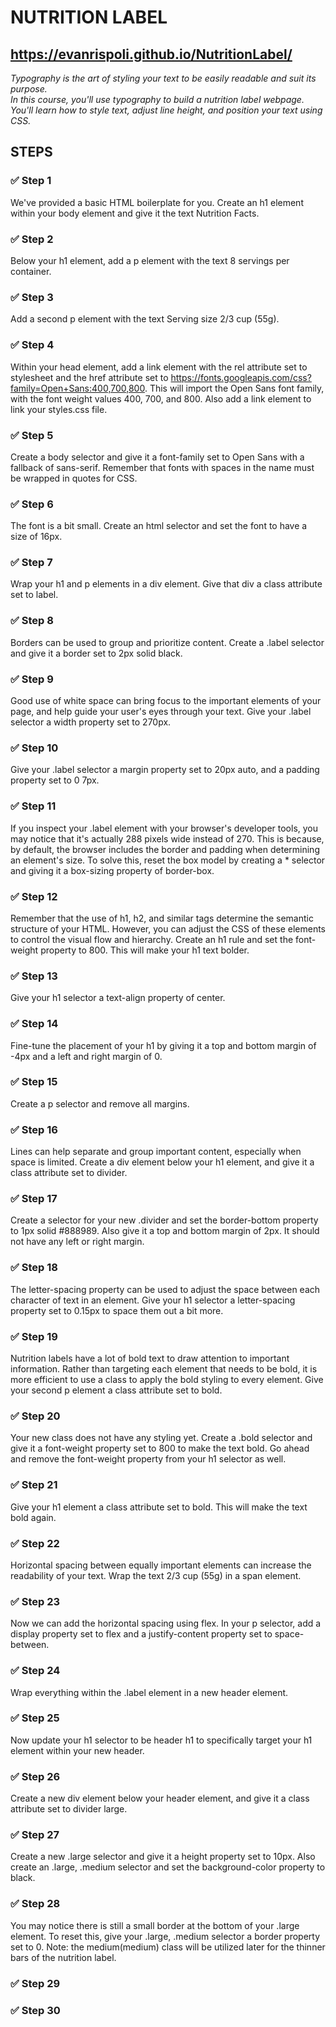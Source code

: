 # NUTRITION LABEL
## https://evanrispoli.github.io/NutritionLabel/

*Typography is the art of styling your text to be easily readable and suit its purpose.  
In this course, you'll use typography to build a nutrition label webpage. You'll learn how to style text, adjust line height, and position your text using CSS.*

## STEPS
### ✅ Step 1
We've provided a basic HTML boilerplate for you.
Create an h1 element within your body element and give it the text Nutrition Facts.
### ✅ Step 2
Below your h1 element, add a p element with the text 8 servings per container.
### ✅ Step 3
Add a second p element with the text Serving size 2/3 cup (55g).
### ✅ Step 4
Within your head element, add a link element with the rel attribute set to stylesheet and the href attribute set to https://fonts.googleapis.com/css?family=Open+Sans:400,700,800.
This will import the Open Sans font family, with the font weight values 400, 700, and 800.
Also add a link element to link your styles.css file.
### ✅ Step 5
Create a body selector and give it a font-family set to Open Sans with a fallback of sans-serif.
Remember that fonts with spaces in the name must be wrapped in quotes for CSS.
### ✅ Step 6
The font is a bit small. Create an html selector and set the font to have a size of 16px.
### ✅ Step 7
Wrap your h1 and p elements in a div element. Give that div a class attribute set to label.
### ✅ Step 8
Borders can be used to group and prioritize content.
Create a .label selector and give it a border set to 2px solid black.
### ✅ Step 9
Good use of white space can bring focus to the important elements of your page, and help guide your user's eyes through your text.
Give your .label selector a width property set to 270px.
### ✅ Step 10
Give your .label selector a margin property set to 20px auto, and a padding property set to 0 7px.  
### ✅ Step 11
If you inspect your .label element with your browser's developer tools, you may notice that it's actually 288 pixels wide instead of 270. This is because, by default, the browser includes the border and padding when determining an element's size.
To solve this, reset the box model by creating a * selector and giving it a box-sizing property of border-box.
### ✅ Step 12
Remember that the use of h1, h2, and similar tags determine the semantic structure of your HTML. However, you can adjust the CSS of these elements to control the visual flow and hierarchy.
Create an h1 rule and set the font-weight property to 800. This will make your h1 text bolder.
### ✅ Step 13
Give your h1 selector a text-align property of center.

### ✅ Step 14
Fine-tune the placement of your h1 by giving it a top and bottom margin of -4px and a left and right margin of 0.
### ✅ Step 15
Create a p selector and remove all margins.
### ✅ Step 16
Lines can help separate and group important content, especially when space is limited.
Create a div element below your h1 element, and give it a class attribute set to divider.
### ✅ Step 17
Create a selector for your new .divider and set the border-bottom property to 1px solid #888989. Also give it a top and bottom margin of 2px. It should not have any left or right margin.
### ✅ Step 18
The letter-spacing property can be used to adjust the space between each character of text in an element.
Give your h1 selector a letter-spacing property set to 0.15px to space them out a bit more.
### ✅ Step 19
Nutrition labels have a lot of bold text to draw attention to important information. Rather than targeting each element that needs to be bold, it is more efficient to use a class to apply the bold styling to every element.
Give your second p element a class attribute set to bold.
### ✅ Step 20
Your new class does not have any styling yet. Create a .bold selector and give it a font-weight property set to 800 to make the text bold.
Go ahead and remove the font-weight property from your h1 selector as well.
### ✅ Step 21
Give your h1 element a class attribute set to bold. This will make the text bold again.
### ✅ Step 22
Horizontal spacing between equally important elements can increase the readability of your text.
Wrap the text 2/3 cup (55g) in a span element.
### ✅ Step 23
Now we can add the horizontal spacing using flex. In your p selector, add a display property set to flex and a justify-content property set to space-between.
### ✅ Step 24
Wrap everything within the .label element in a new header element.
### ✅ Step 25
Now update your h1 selector to be header h1 to specifically target your h1 element within your new header.
### ✅ Step 26
Create a new div element below your header element, and give it a class attribute set to divider large.
### ✅ Step 27
Create a new .large selector and give it a height property set to 10px. Also create an .large, .medium selector and set the background-color property to black.
### ✅ Step 28
You may notice there is still a small border at the bottom of your .large element. To reset this, give your .large, .medium selector a border property set to 0.
Note: the medium(medium) class will be utilized later for the thinner bars of the nutrition label.
### ✅ Step 29
### ✅ Step 30